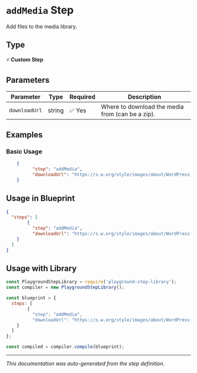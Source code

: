 # `addMedia` Step

Add files to the media library.

## Type
⚡ **Custom Step**

## Parameters

| Parameter | Type | Required | Description |
|-----------|------|----------|-------------|
| `downloadUrl` | string | ✅ Yes | Where to download the media from (can be a zip). |


## Examples

### Basic Usage
```json
    {
          "step": "addMedia",
          "downloadUrl": "https://s.w.org/style/images/about/WordPress-logotype-wmark.png"
    }
```

## Usage in Blueprint

```json
{
  "steps": [
        {
          "step": "addMedia",
          "downloadUrl": "https://s.w.org/style/images/about/WordPress-logotype-wmark.png"
    }
  ]
}
```

## Usage with Library

```javascript
const PlaygroundStepLibrary = require('playground-step-library');
const compiler = new PlaygroundStepLibrary();

const blueprint = {
  steps: [
        {
          "step": "addMedia",
          "downloadUrl": "https://s.w.org/style/images/about/WordPress-logotype-wmark.png"
    }
  ]
};

const compiled = compiler.compile(blueprint);
```

---

*This documentation was auto-generated from the step definition.*
